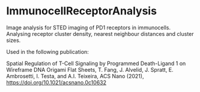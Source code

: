 # ImmunocellReceptorAnalysis
Image analysis for STED imaging of PD1 receptors in immunocells. Analysing receptor cluster density, nearest neighbour distances and cluster sizes. 

Used in the following publication:

Spatial Regulation of T-Cell Signaling by Programmed Death-Ligand 1 on Wireframe DNA Origami Flat Sheets, T. Fang, J. Alvelid, J. Spratt, E. Ambrosetti, I. Testa, and A.I. Teixeira, ACS Nano (2021), https://doi.org/10.1021/acsnano.0c10632
